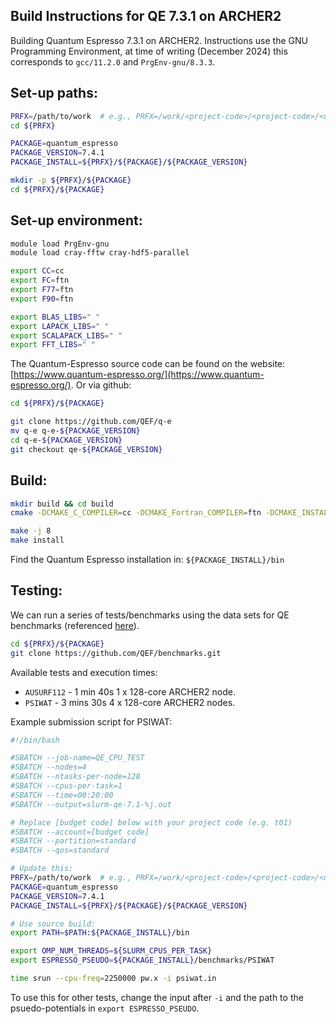 Build Instructions for QE 7.3.1 on ARCHER2
-----------------------------------------

Building Quantum Espresso 7.3.1 on ARCHER2. Instructions use the GNU Programming Environment, at time of writing (December 2024) this corresponds to `gcc/11.2.0` and `PrgEnv-gnu/8.3.3`.

Set-up paths: 
-------------------
```bash
PRFX=/path/to/work  # e.g., PRFX=/work/<project-code>/<project-code>/<username>/software
cd ${PRFX}

PACKAGE=quantum_espresso
PACKAGE_VERSION=7.4.1
PACKAGE_INSTALL=${PRFX}/${PACKAGE}/${PACKAGE_VERSION}

mkdir -p ${PRFX}/${PACKAGE}
cd ${PRFX}/${PACKAGE}
```

Set-up environment:
-------------------
```bash 
module load PrgEnv-gnu
module load cray-fftw cray-hdf5-parallel

export CC=cc
export FC=ftn
export F77=ftn
export F90=ftn

export BLAS_LIBS=" "
export LAPACK_LIBS=" "
export SCALAPACK_LIBS=" "
export FFT_LIBS=" "
```

The Quantum-Espresso source code can be found on the website: [https://www.quantum-espresso.org/](https://www.quantum-espresso.org/). Or via github:

```bash 
cd ${PRFX}/${PACKAGE}

git clone https://github.com/QEF/q-e
mv q-e q-e-${PACKAGE_VERSION}
cd q-e-${PACKAGE_VERSION}
git checkout qe-${PACKAGE_VERSION}
```

Build: 
--------

```bash 
mkdir build && cd build
cmake -DCMAKE_C_COMPILER=cc -DCMAKE_Fortran_COMPILER=ftn -DCMAKE_INSTALL_PREFIX=${PACKAGE_INSTALL} -DCMAKE_Fortran_FLAGS="-ffpe-summary=none" ..

make -j 8 
make install
```

Find the Quantum Espresso installation in: `${PACKAGE_INSTALL}/bin`


Testing:
---------

We can run a series of tests/benchmarks using the data sets for QE benchmarks (referenced [here](https://www.quantum-espresso.org/benchmarks/)). 

```bash
cd ${PRFX}/${PACKAGE}
git clone https://github.com/QEF/benchmarks.git
```

Available tests and execution times:  
* `AUSURF112` - 1 min 40s 1 x 128-core ARCHER2 node.
* `PSIWAT` - 3 mins 30s 4 x 128-core ARCHER2 nodes.


Example submission script for PSIWAT: 
```bash
#!/bin/bash

#SBATCH --job-name=QE_CPU_TEST
#SBATCH --nodes=4
#SBATCH --ntasks-per-node=128
#SBATCH --cpus-per-task=1
#SBATCH --time=00:20:00
#SBATCH --output=slurm-qe-7.1-%j.out

# Replace [budget code] below with your project code (e.g. t01)
#SBATCH --account=[budget code]
#SBATCH --partition=standard
#SBATCH --qos=standard

# Update this: 
PRFX=/path/to/work  # e.g., PRFX=/work/<project-code>/<project-code>/<username>/software
PACKAGE=quantum_espresso
PACKAGE_VERSION=7.4.1
PACKAGE_INSTALL=${PRFX}/${PACKAGE}/${PACKAGE_VERSION}

# Use source build: 
export PATH=$PATH:${PACKAGE_INSTALL}/bin

export OMP_NUM_THREADS=${SLURM_CPUS_PER_TASK}
export ESPRESSO_PSEUDO=${PACKAGE_INSTALL}/benchmarks/PSIWAT

time srun --cpu-freq=2250000 pw.x -i psiwat.in
```

To use this for other tests, change the input after `-i` and the path to the psuedo-potentials in `export ESPRESSO_PSEUDO`. 
